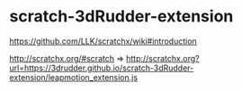 # scratch-3dRudder-extension

https://github.com/LLK/scratchx/wiki#introduction

http://scratchx.org/#scratch => http://scratchx.org?url=https://3drudder.github.io/scratch-3dRudder-extension/leapmotion_extension.js